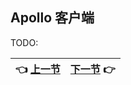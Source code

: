 ## Apollo 客户端

TODO:

| :point_left: [上一节](/ch06_01.md) | [下一节](/ch06_03.md) :point_right: |
| - | - |
